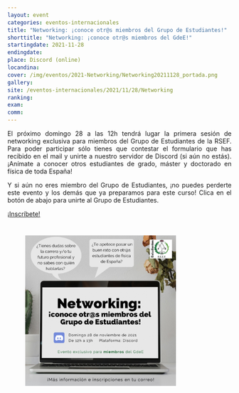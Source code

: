 ```yaml
---
layout: event
categories: eventos-internacionales
title: "Networking: ¡conoce otr@s miembros del Grupo de Estudiantes!"
shorttitle: "Networking: ¡conoce otr@s miembros del GdeE!"
startingdate: 2021-11-28
endingdate:
place: Discord (online)
locandina:
cover: /img/eventos/2021-Networking/Networking20211128_portada.png
gallery:
site: /eventos-internacionales/2021/11/28/Networking
ranking: 
exam:
comm:
---
```


<div class="section">
  <div class="row">
    <div class="col s12 m6 l8">
      <div class="row center">
        <p style="text-align: justify;">
	  El próximo domingo 28 a las 12h tendrá lugar la primera sesión de networking exclusiva para miembros del Grupo de Estudiantes de la RSEF. Para poder participar sólo tienes que contestar el formulario que has recibido en el mail y unirte a nuestro servidor de Discord (si aún no estás). ¡Anímate a conocer otros estudiantes de grado, máster y doctorado en física de toda España!
        </p>
	<p style="text-align: justify;">
	  Y si aún no eres miembro del Grupo de Estudiantes, ¡no puedes perderte este evento y los demás que ya preparamos para este curso! Clica en el botón de abajo para unirte al Grupo de Estudiantes.
	</p>
        <a href="https://estudiantes.rsef.es/inscripcion/" target="_blank" id="about-button" class="btn-large waves-effect waves-light">¡Inscríbete!</a>
      </div>
    </div>
    <div class="col s12 m6 l4" style="padding: 40px">
      <div class="row center">
	<img class="materialboxed" width="80%" src="/img/eventos/2021-Networking/Networking2021128.png">
      </div>
    </div>
  </div>
</div>
	
<!---
<p style="text-align: justify;">
  <a href='https://www.freepik.es/vectores/fondo'>Imagen de fondo obtenida de Freepik</a>
</p>
-->
